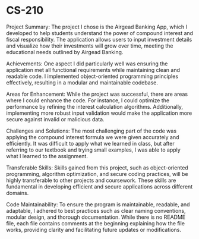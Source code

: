 # CS-210

Project Summary:
The project I chose is the Airgead Banking App, which I developed to help students understand the power of compound interest and fiscal responsibility. The application allows users to input investment details and visualize how their investments will grow over time, meeting the educational needs outlined by Airgead Banking.

Achievements:
One aspect I did particularly well was ensuring the application met all functional requirements while maintaining clean and readable code. I implemented object-oriented programming principles effectively, resulting in a modular and maintainable codebase.

Areas for Enhancement:
While the project was successful, there are areas where I could enhance the code. For instance, I could optimize the performance by refining the interest calculation algorithms. Additionally, implementing more robust input validation would make the application more secure against invalid or malicious data.

Challenges and Solutions:
The most challenging part of the code was applying the compound interest formula we were given accurately and efficiently. It was difficult to apply what we learned in class, but after referring to our textbook and trying small examples, I was able to apply what I learned to the assignment.

Transferable Skills:
Skills gained from this project, such as object-oriented programming, algorithm optimization, and secure coding practices, will be highly transferable to other projects and coursework. These skills are fundamental in developing efficient and secure applications across different domains.

Code Maintainability:
To ensure the program is maintainable, readable, and adaptable, I adhered to best practices such as clear naming conventions, modular design, and thorough documentation. While there is no README file, each file contains comments at the beginning explaining how the file works, providing clarity and facilitating future updates or modifications.
